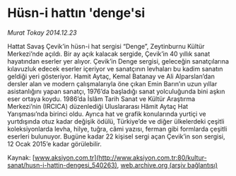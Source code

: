 # Hüsn-i hattın 'denge'si

*Murat Tokay 2014.12.23*

<div class="pNewsDetailMainContent" itemprop="articleBody">
 <p>
  Hattat Savaş Çevik’in hüsn-i hat sergisi “Denge”, Zeytinburnu Kültür Merkezi’nde açıldı. Bir ay açık kalacak sergide, Çevik’in 40 yıllık sanat hayatından eserler yer alıyor. Çevik’in Denge sergisi, geleceğin sanatçılarına kılavuzluk edecek eserler içeriyor ve sanatçının levhaları bu kadim sanatın geldiği yeri gösteriyor. Hamit Aytaç, Kemal Batanay ve Ali Alparslan’dan dersler alan ve modern çalışmalarıyla öne çıkan Emin Barın’ın uzun yıllar asistanlığını yapan sanatçı, 1976’da başladığı sanat yolculuğunda bini aşkın eser ortaya koydu. 1986’da İslâm Tarih Sanat ve Kültür Araştırma Merkezi’nin (IRCICA) düzenlediği Uluslararası Hâmit Aytaç Hat Yarışması’nda birinci oldu. Ayrıca hat ve grafik konularında yurtiçi ve yurtdışında otuz kadar değişik ödülü, Türkiye’de ve diğer ülkelerdeki çeşitli koleksiyonlarda levha, hilye, tuğra, câmi yazısı, ferman gibi formlarda çeşitli eserleri bulunuyor. Bugüne kadar 22 kişisel sergi açan Çevik’in son sergisi, 12 Ocak 2015’e kadar görülebilir.
 </p>
</div>


Kaynak: [www.aksiyon.com.tr](http://www.aksiyon.com.tr:80/kultur-sanat/husn-i-hattin-dengesi_540263), [web.archive.org (arşiv bağlantısı)](http://web.archive.org/web/20150102074350/http://www.aksiyon.com.tr:80/kultur-sanat/husn-i-hattin-dengesi_540263)
